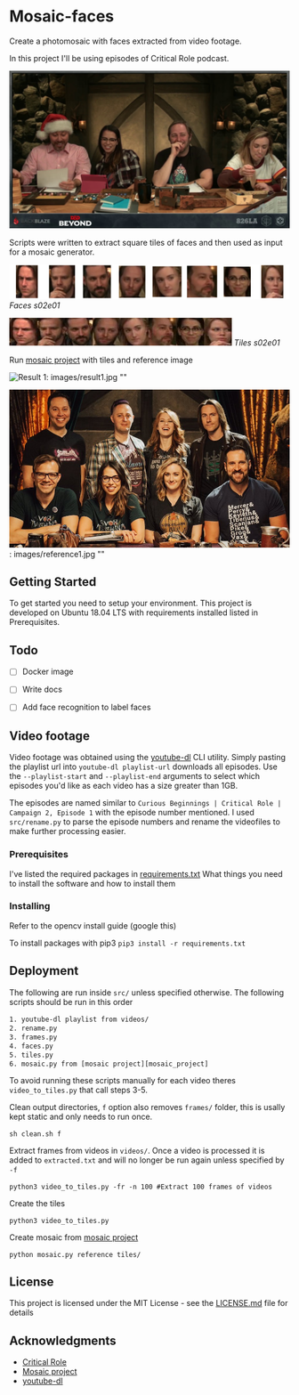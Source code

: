 # Mosaic-faces

Create a photomosaic with faces extracted from video footage.

In this project I'll be using episodes of Critical Role podcast.

![Frame 1 s02e01][cr_frame1]

Scripts were written to extract square tiles of faces and then used as input
for a mosaic generator.

![Faces s02e01][cr_faces1]
*Faces s02e01*

![Tiles s02e01][cr_tiles1]
*Tiles s02e01*

Run [mosaic project][mosaic_project] with tiles and reference image

![Result 1][cr_result1]: images/result1.jpg ""

![Reference 1][cr_reference1]: images/reference1.jpg ""

## Getting Started

To get started you need to setup your environment.
This project is developed on Ubuntu 18.04 LTS with requirements installed
listed in Prerequisites.


## Todo
- [ ] Docker image
- [ ] Write docs
- [ ] Add face recognition to label faces


## Video footage

Video footage was obtained using the [youtube-dl][youtube-dl_project] CLI utility. Simply pasting the playlist url into `youtube-dl playlist-url` downloads all episodes. Use the `--playlist-start` and `--playlist-end` arguments to select which episodes you'd like as each video has a size greater than 1GB.

The episodes are named similar to `Curious Beginnings | Critical Role | Campaign 2,
Episode 1` with the episode number mentioned. I used `src/rename.py` to parse
the episode numbers and rename the videofiles to make further processing easier.


### Prerequisites

I've listed the required packages in [requirements.txt](requirements.txt)
What things you need to install the software and how to install them


### Installing

Refer to the opencv install guide (google this)

To install packages with pip3
`pip3 install -r requirements.txt`


## Deployment

The following are run inside `src/` unless specified otherwise.
The following scripts should be run in this order
```
1. youtube-dl playlist from videos/ 
2. rename.py
3. frames.py
4. faces.py
5. tiles.py
6. mosaic.py from [mosaic project][mosaic_project]
```

To avoid running these scripts manually for each video theres `
video_to_tiles.py` that call steps 3-5. 

Clean output directories, `f` option also removes `frames/` folder, this is
usally kept static and only needs to run once.
```
sh clean.sh f
```

Extract frames from videos in `videos/`. Once a video is processed it is added
to `extracted.txt` and will no longer be run again unless specified by `-f`
```
python3 video_to_tiles.py -fr -n 100 #Extract 100 frames of videos
```

Create the tiles
```
python3 video_to_tiles.py 
```

Create mosaic from [mosaic project][mosaic_project]
```
python mosaic.py reference tiles/
```

## License

This project is licensed under the MIT License - see the [LICENSE.md](LICENSE.md) file for details

## Acknowledgments

* [Critical Role][critical_role_url]
* [Mosaic project][mosaic_project]
* [youtube-dl][youtube-dl_project] 


<!-- Links to image -->
[critical_role_url]: https://critrole.com/
[youtube-dl_project]: https://github.com/rg3/youtube-dl
[mosaic_project]: https://github.com/codebox/mosaic
[cr_frame1]: images/frame1.jpg "Frame 1 s02e01"
[cr_reference1]: images/reference1.jpg "Reference 1"
[cr_result1]: images/result1.jpg "Result 1"
[cr_faces1]: images/faces_results/faces1.jpg "Faces 1 s02e01"
[cr_tiles1]: images/tiles_results/tiles1.jpg "tiles 1 s02e01"
